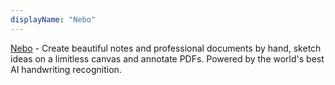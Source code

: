 ```yaml
---
displayName: "Nebo"
---
```


[Nebo](https://www.nebo.app/) - Create beautiful notes and professional documents by hand, sketch ideas on a limitless canvas and annotate PDFs. Powered by the world's best AI handwriting recognition.